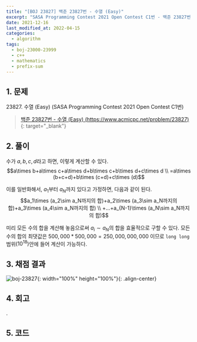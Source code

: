 ```yaml
---
title: "[BOJ 23827] 백준 23827번 - 수열 (Easy)"
excerpt: "SASA Programming Contest 2021 Open Contest C1번 - 백준 23827번 수열 (Easy) 풀이"
date: 2021-12-16
last_modified_at: 2022-04-15
categories:
  - algorithm
tags:
  - boj-23000-23999
  - c++
  - mathematics
  - prefix-sum
---
```


## 1. 문제
$23827$. 수열 (Easy) (SASA Programming Contest 2021 Open Contest C1번)

> [백준 23827번 - 수열 (Easy) (https://www.acmicpc.net/problem/23827)](https://www.acmicpc.net/problem/23827){: target="_blank"}

## 2. 풀이

수가 $a, b, c, d$라고 하면, 이렇게 계산할 수 있다.
$$a\times b+a\times c+a\times d+b\times c+b\times d+c\times d \\ =a\times (b+c+d)+b\times (c+d)+c\times (d)$$

이를 일반화해서, $a_1$부터 $a_N$까지 있다고 가정하면, 다음과 같이 된다.
$$a_1\times (a_2\sim a_N까지의 합)+a_2\times (a_3\sim a_N까지의 합)+a_3\times (a_4\sim a_N까지의 합) \\ +…+a_{N-1}\times (a_N\sim a_N까지의 합)$$

미리 모든 수의 합을 계산해 놓음으로써 $a_i\sim a_N$의 합을 효율적으로 구할 수 있다. 모든 수의 합의 최댓값은 $500,000*500,000=250,000,000,000$ 이므로 `long long` 범위$(10^{18})$안에 들어 계산이 가능하다.

## 3. 채점 결과

![boj-23827](https://user-images.githubusercontent.com/30232837/160952044-c2535b0b-099e-44e6-9275-7076c753d98f.png "boj-23827"){: width="100%" height="100%"}{: .align-center}

## 4. 회고

.

## 5. 코드

<script src="https://gist.github.com/BurningFalls/f9f76f0250689d658894d3d5e0947798.js"></script>
